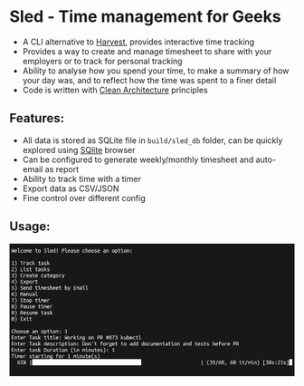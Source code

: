 # Sled - Time management for Geeks
- A CLI alternative to [Harvest](https://www.getharvest.com/), provides interactive time tracking
- Provides a way to create and manage timesheet to share with your employers or to track for personal tracking
- Ability to analyse how you spend your time, to make a summary of how your day was, and to reflect how the time was spent to a finer detail
- Code is written with [Clean Architecture](https://blog.cleancoder.com/uncle-bob/2012/08/13/the-clean-architecture.html) principles

## Features:
- All data is stored as SQLite file in `build/sled_db` folder, can be quickly explored using [SQlite](https://sqlitebrowser.org/) browser
- Can be configured to generate weekly/monthly timesheet and auto-email as report
- Ability to track time with a timer
- Export data as CSV/JSON
- Fine control over different config

## Usage:
![sled-prompt](https://github.com/arvryna/sled/blob/main/res/sled-prompt.png)